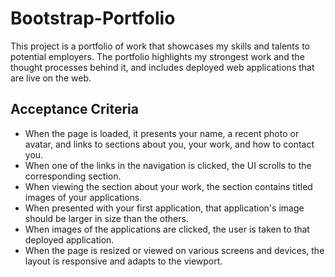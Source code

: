 ﻿# Bootstrap-Portfolio

This project is a portfolio of work that showcases my skills and talents to potential employers. The portfolio highlights my strongest work and the thought processes behind it, and includes deployed web applications that are live on the web.

## Acceptance Criteria

- When the page is loaded, it presents your name, a recent photo or avatar, and links to sections about you, your work, and how to contact you.
- When one of the links in the navigation is clicked, the UI scrolls to the corresponding section.
- When viewing the section about your work, the section contains titled images of your applications.
- When presented with your first application, that application's image should be larger in size than the others.
- When images of the applications are clicked, the user is taken to that deployed application.
- When the page is resized or viewed on various screens and devices, the layout is responsive and adapts to the viewport.


